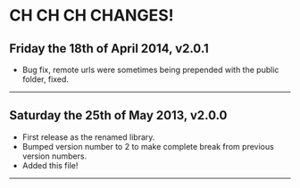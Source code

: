 # CH CH CH CHANGES! #

## Friday the 18th of April 2014, v2.0.1 ##

* Bug fix, remote urls were sometimes being prepended with the public folder, fixed.

----


## Saturday the 25th of May 2013, v2.0.0 ##

* First release as the renamed library.
* Bumped version number to 2 to make complete break from previous version numbers.
* Added this file!

----
